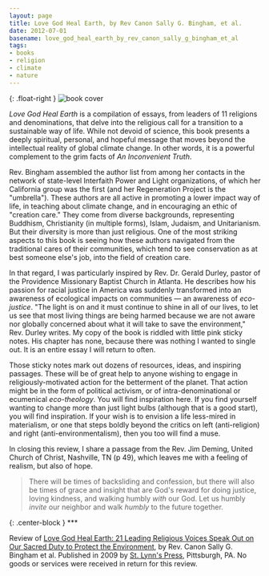 ```yaml
---
layout: page
title: Love God Heal Earth, by Rev Canon Sally G. Bingham, et al.
date: 2012-07-01
basename: love_god_heal_earth_by_rev_canon_sally_g_bingham_et_al
tags:
- books
- religion
- climate
- nature
---
```


{: .float-right }
![book cover](http://photo.goodreads.com/books/1328763842m/4863759.jpg)

_Love God Heal Earth_ is a compilation of essays, from leaders of 11 religions
and denominations, that delve into the religious call for a transition to a
sustainable way of life. While not devoid of science, this  book presents a
deeply spiritual, personal, and hopeful message that moves beyond the
intellectual reality of global climate change. In other words, it is a powerful
complement to the grim facts of _An Inconvenient Truth_.

<!--more-->

Rev. Bingham assembled the author list from among her contacts in the network of
state-level Interfaith Power and Light organizations, of which her California
group was the first (and her Regeneration Project is the "umbrella"). These
authors are all active in promoting a lower impact way of life, in teaching
about climate change, and in encouraging an ethic of "creation care." They come
from diverse backgrounds, representing Buddhism, Christianity (in multiple
forms), Islam, Judaism, and Unitarianism. But their diversity is more than just
religious. One of the most striking aspects to this book is seeing how these
authors navigated from the traditional cares of their communities, which tend to
see conservation as at best someone else's job, into the field of creation care.

In that regard, I was particularly inspired by Rev. Dr. Gerald Durley, pastor of
the Providence Missionary Baptist Church in Atlanta. He describes how his
passion for racial justice in America was suddenly transformed into an awareness
of ecological impacts on communities &mdash; an awareness of _eco-justice_. "The
light is on and it must continue to shine in all of our lives, to let us see
that most living things are being harmed because we are not aware nor globally
concerned about what it will take to save the environment," Rev. Durley writes.
My copy of the book is riddled with little pink sticky notes. His chapter has
none, because there was nothing I wanted to single out. It is an entire essay I
will return to often.

Those sticky notes mark out dozens of resources, ideas, and inspiring passages.
These will be of great help to anyone wishing to engage in religiously-motivated
action for the betterment of the planet. That action might be in the form of
political activism, or of intra-denominational or ecumenical _eco-theology_. You
will find inspiration here. If you find yourself wanting to change more than
just light bulbs (although that is a good start), you will find inspiration. If
your wish is to envision a life less-mired in materialism, or one that steps
boldly beyond the critics on left (anti-religion) and right
(anti-environmentalism), then you too will find a muse.

In closing this review, I share a passage from the Rev. Jim Deming, United
Church of Christ, Nashville, TN (p 49), which leaves me with a feeling of
realism, but also of hope.

> There will be times of backsliding and confession, but there will also be
> times of grace and insight that are God's reward for doing justice, loving
> kindness, and walking humbly _with_ our God. Let us humbly _invite_ our
> neighbor and walk _humbly_ to the future together.

{: .center-block }
\***

Review of <a
href="http://www.goodreads.com/book/show/4863759-love-god-heal-earth">Love God
Heal Earth: 21 Leading Religious Voices Speak Out on Our Sacred Duty to Protect
the Environment</a>, by Rev. Canon Sally G. Bingham et al. Published in 2009 by
<a href="http://www.stlynnspress.com">St. Lynn's Press</a>, Pittsburgh, PA. No
goods or services were received in return for this review.
